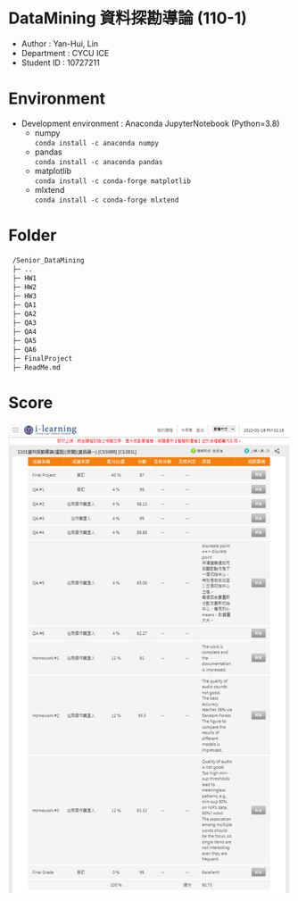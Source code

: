 # DataMining 資料探勘導論 (110-1)


+ Author : Yan-Hui, Lin
+ Department : CYCU ICE
+ Student ID : 10727211

# Environment
+ Development environment : Anaconda JupyterNotebook (Python=3.8)
  + numpy  
      `conda install -c anaconda numpy`
  + pandas  
      `conda install -c anaconda pandas`
  + matplotlib  
      `conda install -c conda-forge matplotlib` 
  + mlxtend  
      `conda install -c conda-forge mlxtend`

# Folder
     /Senior_DataMining
     ├─ ..
     ├─ HW1
     ├─ HW2
     ├─ HW3
     ├─ QA1
     ├─ QA2
     ├─ QA3
     ├─ QA4
     ├─ QA5
     ├─ QA6
     ├─ FinalProject
     ├─ ReadMe.md
     
# Score
 ![image](score.png)